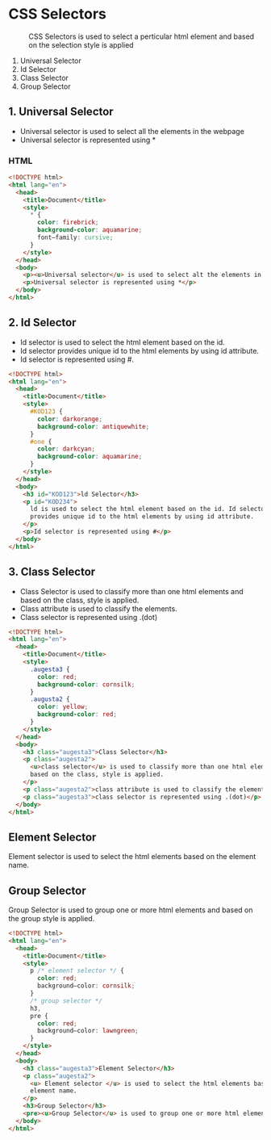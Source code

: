 # CSS Selectors

<dd>CSS Selectors is used to select a perticular html element and based on the selection style is applied</dd>

1. Universal Selector
1. Id Selector
1. Class Selector
1. Group Selector

## 1. Universal Selector

- Universal selector is used to select all the elements in the webpage
- Universal selector is represented using \*

### HTML

```html
<!DOCTYPE html>
<html lang="en">
  <head>
    <title>Document</title>
    <style>
      * {
        color: firebrick;
        background-color: aquamarine;
        font—family: cursive;
      }
    </style>
  </head>
  <body>
    <p><u>Universal selector</u> is used to select alt the elements in the</p>
    <p>Universal selector is represented using *</p>
  </body>
</html>
```

## 2. Id Selector

- Id selector is used to select the html element based on the id.
- Id selector provides unique id to the html elements by using id attribute.
- Id selector is represented using #.

```html
<!DOCTYPE html>
<html lang="en">
  <head>
    <title>Document</title>
    <style>
      #KOD123 {
        color: darkorange;
        background-color: antiquewhite;
      }
      #one {
        color: darkcyan;
        background-color: aquamarine;
      }
    </style>
  </head>
  <body>
    <h3 id="KOD123">ld Selector</h3>
    <p id="KOD234">
      ld is used to select the html element based on the id. Id selector
      provides unique id to the html elements by using id attribute.
    </p>
    <p>Id selector is represented using #</p>
  </body>
</html>
```

## 3. Class Selector

- Class Selector is used to classify more than one html elements and based on the class, style is applied.
- Class attribute is used to classify the elements.
- Class selector is represented using .(dot)

```html
<!DOCTYPE html>
<html lang="en">
  <head>
    <title>Document</title>
    <style>
      .augesta3 {
        color: red;
        background-color: cornsilk;
      }
      .augusta2 {
        color: yellow;
        background-color: red;
      }
    </style>
  </head>
  <body>
    <h3 class="augesta3">Class Selector</h3>
    <p class="augesta2">
      <u>class selector</u> is used to classify more than one html elements and
      based on the class, style is applied.
    </p>
    <p class="augesta2">class attribute is used to classify the elements.</p>
    <p class="augesta3">class selector is represented using .(dot)</p>
  </body>
</html>
```

## Element Selector

Element selector is used to select the html elements based on the element name.

## Group Selector

Group Selector is used to group one or more html elements and based
on the group style is applied.

```html
<!DOCTYPE html>
<html lang="en">
  <head>
    <title>Document</title>
    <style>
      p /* element selector */ {
        color: red;
        background—color: cornsilk;
      }
      /* group selector */
      h3,
      pre {
        color: red;
        background—color: lawngreen;
      }
    </style>
  </head>
  <body>
    <h3 class="augesta3">Element Selector</h3>
    <p class="augesta2">
      <u> Element selector </u> is used to select the html elements based on the
      element name.
    </p>
    <h3>Group Selector</h3>
    <pre><u>Group Selector</u> is used to group one or more html elements and based on the group style is apt tied.</pre>
  </body>
</html>
```
